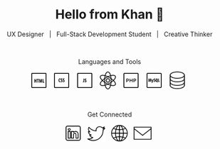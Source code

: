 <h1 align='center'><strong>Hello from Khan 👋</strong></h1>
<p align='center'>UX Designer &nbsp;&nbsp;|&nbsp;&nbsp; Full-Stack Development Student &nbsp;&nbsp;|&nbsp;&nbsp; Creative Thinker</p>

<br>

<p align='center'>Languages and Tools</p>
<p align='center'>
<img height="40" title="HTML5" src="https://raw.githubusercontent.com/khanuxd/KhanUXD/master/img/html5.png?raw=true">&nbsp;&nbsp;
<img height="40" title="CSS3" src="https://raw.githubusercontent.com/khanuxd/KhanUXD/master/img/css3.png?raw=true">&nbsp;&nbsp;
<img height="40" title="JavaScript" src="https://raw.githubusercontent.com/khanuxd/KhanUXD/master/img/javascript.png?raw=true">&nbsp;&nbsp;
<img height="40" title="ReactJS" src="https://raw.githubusercontent.com/khanuxd/KhanUXD/master/img/reactjs.png?raw=true">&nbsp;&nbsp;
<img height="40" title="php" src="https://raw.githubusercontent.com/khanuxd/KhanUXD/master/img/php.png?raw=true">&nbsp;&nbsp;
<img height="40" title="MySQL" src="https://raw.githubusercontent.com/khanuxd/KhanUXD/master/img/mysql.png?raw=true">&nbsp;&nbsp;
<img height="40" title="Database" src="https://raw.githubusercontent.com/khanuxd/KhanUXD/master/img/database.png?raw=true">&nbsp;&nbsp;
</p>

<br>

<p align='center'>Get Connected</p>
<p align='center'>
<a href="https://www.linkedin.com/in/fayejkhan/" target="_blank"><img height="40" title="LinkedIn" src="https://raw.githubusercontent.com/khanuxd/KhanUXD/master/img/linkedin.png?raw=true"></a>&nbsp;&nbsp;
<a href="https://twitter.com/KhanUXD" target="_blank"><img height="40" title="Twitter" src="https://raw.githubusercontent.com/khanuxd/KhanUXD/master/img/twitter.png?raw=true"></a>&nbsp;&nbsp;
<a href="https://khanuxd.com" target="_blank"><img height="40" title="Website" src="https://raw.githubusercontent.com/khanuxd/KhanUXD/master/img/website.png?raw=true"></a>&nbsp;&nbsp;
<a href="mailto:khanuxd@gmail.com" target="_blank"><img height="40" title="Email" src="https://raw.githubusercontent.com/khanuxd/KhanUXD/master/img/email.png?raw=true"></a>&nbsp;&nbsp;
</p>
